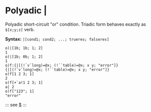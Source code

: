 # Polyadic |

Polyadic short-circuit "or" condition. Triadic form behaves exactly as ```$[x;y;z]``` verb.

**Syntax:** ```|[cond1; cond2; ...; trueres; falseres] ```

```o
o)|[1b; 1b; 1; 2]
1
o)|[1b; 0b; 1; 2]
1
o)f:{|[(!`v`long)=@x; (!``table)=@x; x y; "error"]}
{|[(!`v`long)=@x; (!``table)=@x; x y; "error"]}
o)f[1 2 3; 1]
2
o)f[+`a!1 2 3; 1]
a| 2
o)f["123"; 1]
"error"
```

::: see
[$](/verbs/conditional/cond.md)
:::
